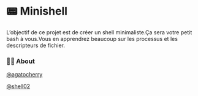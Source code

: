 # 📟 Minishell

L’objectif de ce projet est de créer un shell minimaliste.Ça sera votre petit bash à vous.Vous en apprendrez beaucoup sur les processus et les descripteurs de fichier.

### 👩‍💻 About

[@agatocherry](https://github.com/agatocherry)

[@shell02](https://github.com/shell02)
